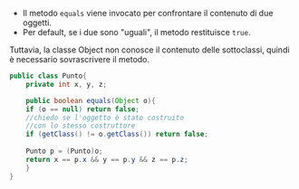 - Il metodo `equals` viene invocato per confrontare il contenuto di due oggetti.
- Per default, se i due sono "uguali", il metodo restituisce `true`.

Tuttavia, la classe Object non conosce il contenuto delle sottoclassi, quindi è necessario sovrascrivere il metodo.
```java
public class Punto{
	private int x, y, z;

	public boolean equals(Object o){
	if (o == null) return false;
	//chiedo se l'oggetto è stato costruito
	//con lo stesso costruttore
	if (getClass() != o.getClass()) return false;
	
	Punto p = (Punto)o;
	return x == p.x && y == p.y && z == p.z;
	}
}
```